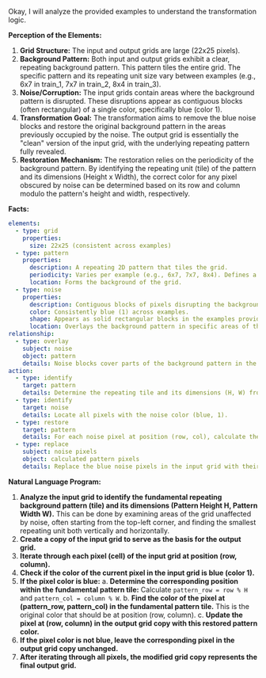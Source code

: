 Okay, I will analyze the provided examples to understand the transformation logic.

**Perception of the Elements:**

1.  **Grid Structure:** The input and output grids are large (22x25 pixels).
2.  **Background Pattern:** Both input and output grids exhibit a clear, repeating background pattern. This pattern tiles the entire grid. The specific pattern and its repeating unit size vary between examples (e.g., 6x7 in train\_1, 7x7 in train\_2, 8x4 in train\_3).
3.  **Noise/Corruption:** The input grids contain areas where the background pattern is disrupted. These disruptions appear as contiguous blocks (often rectangular) of a single color, specifically blue (color 1).
4.  **Transformation Goal:** The transformation aims to remove the blue noise blocks and restore the original background pattern in the areas previously occupied by the noise. The output grid is essentially the "clean" version of the input grid, with the underlying repeating pattern fully revealed.
5.  **Restoration Mechanism:** The restoration relies on the periodicity of the background pattern. By identifying the repeating unit (tile) of the pattern and its dimensions (Height x Width), the correct color for any pixel obscured by noise can be determined based on its row and column modulo the pattern's height and width, respectively.

**Facts:**


```yaml
elements:
  - type: grid
    properties:
      size: 22x25 (consistent across examples)
  - type: pattern
    properties:
      description: A repeating 2D pattern that tiles the grid.
      periodicity: Varies per example (e.g., 6x7, 7x7, 8x4). Defines a basic tile.
      location: Forms the background of the grid.
  - type: noise
    properties:
      description: Contiguous blocks of pixels disrupting the background pattern.
      color: Consistently blue (1) across examples.
      shape: Appears as solid rectangular blocks in the examples provided.
      location: Overlays the background pattern in specific areas of the input grid.
relationship:
  - type: overlay
    subject: noise
    object: pattern
    details: Noise blocks cover parts of the background pattern in the input grid.
action:
  - type: identify
    target: pattern
    details: Determine the repeating tile and its dimensions (H, W) from the uncorrupted parts of the input grid.
  - type: identify
    target: noise
    details: Locate all pixels with the noise color (blue, 1).
  - type: restore
    target: pattern
    details: For each noise pixel at position (row, col), calculate the correct background color using the pattern tile. The correct color is found at position (row % H, col % W) within the base pattern tile.
  - type: replace
    subject: noise pixels
    object: calculated pattern pixels
    details: Replace the blue noise pixels in the input grid with their corresponding restored background pattern pixels to create the output grid.
```


**Natural Language Program:**

1.  **Analyze the input grid to identify the fundamental repeating background pattern (tile) and its dimensions (Pattern Height H, Pattern Width W).** This can be done by examining areas of the grid unaffected by noise, often starting from the top-left corner, and finding the smallest repeating unit both vertically and horizontally.
2.  **Create a copy of the input grid to serve as the basis for the output grid.**
3.  **Iterate through each pixel (cell) of the input grid at position (row, column).**
4.  **Check if the color of the current pixel in the input grid is blue (color 1).**
5.  **If the pixel color is blue:**
    a.  **Determine the corresponding position within the fundamental pattern tile:** Calculate `pattern_row = row % H` and `pattern_col = column % W`.
    b.  **Find the color of the pixel at (pattern\_row, pattern\_col) in the fundamental pattern tile.** This is the original color that should be at position (row, column).
    c.  **Update the pixel at (row, column) in the output grid copy with this restored pattern color.**
6.  **If the pixel color is not blue, leave the corresponding pixel in the output grid copy unchanged.**
7.  **After iterating through all pixels, the modified grid copy represents the final output grid.**